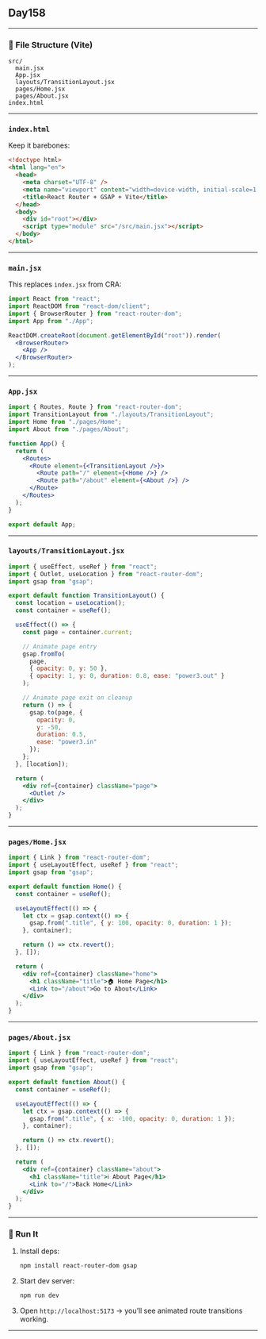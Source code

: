 ## Day158

---

### 📂 File Structure (Vite)

```
src/
  main.jsx      
  App.jsx
  layouts/TransitionLayout.jsx
  pages/Home.jsx
  pages/About.jsx
index.html
```

---

### `index.html`

Keep it barebones:

```html
<!doctype html>
<html lang="en">
  <head>
    <meta charset="UTF-8" />
    <meta name="viewport" content="width=device-width, initial-scale=1.0" />
    <title>React Router + GSAP + Vite</title>
  </head>
  <body>
    <div id="root"></div>
    <script type="module" src="/src/main.jsx"></script>
  </body>
</html>
```

---

### `main.jsx`

This replaces `index.jsx` from CRA:

```jsx
import React from "react";
import ReactDOM from "react-dom/client";
import { BrowserRouter } from "react-router-dom";
import App from "./App";

ReactDOM.createRoot(document.getElementById("root")).render(
  <BrowserRouter>
    <App />
  </BrowserRouter>
);
```

---

### `App.jsx`

```jsx
import { Routes, Route } from "react-router-dom";
import TransitionLayout from "./layouts/TransitionLayout";
import Home from "./pages/Home";
import About from "./pages/About";

function App() {
  return (
    <Routes>
      <Route element={<TransitionLayout />}>
        <Route path="/" element={<Home />} />
        <Route path="/about" element={<About />} />
      </Route>
    </Routes>
  );
}

export default App;
```

---

### `layouts/TransitionLayout.jsx`

```jsx
import { useEffect, useRef } from "react";
import { Outlet, useLocation } from "react-router-dom";
import gsap from "gsap";

export default function TransitionLayout() {
  const location = useLocation();
  const container = useRef();

  useEffect(() => {
    const page = container.current;

    // Animate page entry
    gsap.fromTo(
      page,
      { opacity: 0, y: 50 },
      { opacity: 1, y: 0, duration: 0.8, ease: "power3.out" }
    );

    // Animate page exit on cleanup
    return () => {
      gsap.to(page, {
        opacity: 0,
        y: -50,
        duration: 0.5,
        ease: "power3.in"
      });
    };
  }, [location]);

  return (
    <div ref={container} className="page">
      <Outlet />
    </div>
  );
}
```

---

### `pages/Home.jsx`

```jsx
import { Link } from "react-router-dom";
import { useLayoutEffect, useRef } from "react";
import gsap from "gsap";

export default function Home() {
  const container = useRef();

  useLayoutEffect(() => {
    let ctx = gsap.context(() => {
      gsap.from(".title", { y: 100, opacity: 0, duration: 1 });
    }, container);

    return () => ctx.revert();
  }, []);

  return (
    <div ref={container} className="home">
      <h1 className="title">🏠 Home Page</h1>
      <Link to="/about">Go to About</Link>
    </div>
  );
}
```

---

### `pages/About.jsx`

```jsx
import { Link } from "react-router-dom";
import { useLayoutEffect, useRef } from "react";
import gsap from "gsap";

export default function About() {
  const container = useRef();

  useLayoutEffect(() => {
    let ctx = gsap.context(() => {
      gsap.from(".title", { x: -100, opacity: 0, duration: 1 });
    }, container);

    return () => ctx.revert();
  }, []);

  return (
    <div ref={container} className="about">
      <h1 className="title">ℹ️ About Page</h1>
      <Link to="/">Back Home</Link>
    </div>
  );
}
```

---

### 🚀 Run It

1. Install deps:

   ```sh
   npm install react-router-dom gsap
   ```
2. Start dev server:

   ```sh
   npm run dev
   ```
3. Open `http://localhost:5173` → you’ll see animated route transitions working.

---
